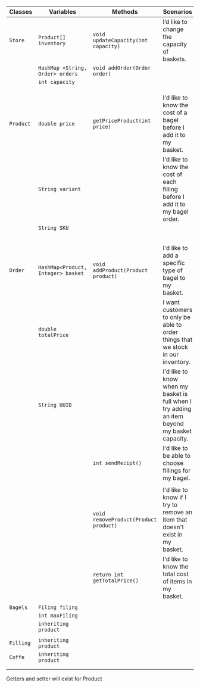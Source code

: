 | Classes   | Variables                          | Methods                               | Scenarios                                                                                    | Outcomes                                                                                |
|-----------|------------------------------------|---------------------------------------|----------------------------------------------------------------------------------------------|-----------------------------------------------------------------------------------------|
| `Store`   | `Product[] inventory`              | `void updateCapacity(int capacity)`   | I’d like to change the capacity of baskets.                                                  | will update the capacity                                                                |
|           | `HashMap <String, Order> orders`   | `void addOrder(Order order)`          |                                                                                              |                                                                                         |
|           | `int capacity`                     |                                       |                                                                                              |                                                                                         |
|           |                                    |                                       |                                                                                              |                                                                                         |
|           |                                    |                                       |                                                                                              |                                                                                         |
|           |                                    |                                       |                                                                                              |                                                                                         |
| `Product` | `double price`                     | `getPriceProduct(int price)`          | I'd like to know the cost of a bagel before I add it to my basket.                           | will return the price                                                                   |
|           | `String variant`                   |                                       | I'd like to know the cost of each filling before I add it to my bagel order.                 | will return the price                                                                   |
|           | `String SKU`                       |                                       |                                                                                              |                                                                                         |
|           |                                    |                                       |                                                                                              |                                                                                         |
|           |                                    |                                       |                                                                                              |                                                                                         |
|           |                                    |                                       |                                                                                              |                                                                                         |
|           |                                    |                                       |                                                                                              |                                                                                         |
|           |                                    |                                       |                                                                                              |                                                                                         |
| `Order`   | `HashMap<Product, Integer> basket` | `void addProduct(Product product)`    | I'd like to add a specific type of bagel to my basket.                                       | will update the size of the Hashmap                                                     | // add capacity check
|           | `double totalPrice`                |                                       | I want customers to only be able to order things that we stock in our inventory.             | will return an error if trying to add something that doesnt exist                       |
|           | `String UUID`                      |                                       | I'd like to know when my basket is full when I try adding an item beyond my basket capacity. | will send a message and return true if trying to add an item when capacity been reached |
|           |                                    | `int sendRecipt()`                    | I'd like to be able to choose fillings for my bagel.                                         |                                                                                         | //check so that it actually gets removed
|           |                                    |                                       |                                                                                              |                                                                                         |
|           |                                    | `void removeProduct(Product product)` | I'd like to know if I try to remove an item that doesn't exist in my basket.                 |                                                                                         |
|           |                                    | `return int getTotalPrice()`          | I'd like to know the total cost of items in my basket.                                       |                                                                                         |
|           |                                    |                                       |                                                                                              |                                                                                         |
| `Bagels`  | `Filing filing`                    |                                       |                                                                                              |                                                                                         | 
|           | `int maxFiling`                    |                                       |                                                                                              |                                                                                         |
|           | `inheriting product`               |                                       |                                                                                              |                                                                                         |
|           |                                    |                                       |                                                                                              |                                                                                         |
| `Filling` | `inheriting product`               |                                       |                                                                                              |                                                                                         |
| `Coffe`   | `inheriting product`               |                                       |                                                                                              |                                                                                         |
|           |                                    |                                       |                                                                                              |                                                                                         |
|           |                                    |                                       |                                                                                              |                                                                                         |

Getters and setter will exist for Product